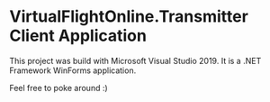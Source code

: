 # VirtualFlightOnline.Transmitter Client Application

This project was build with Microsoft Visual Studio 2019. It is a .NET Framework WinForms application.

Feel free to poke around :)
